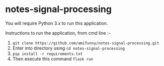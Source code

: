 # notes-signal-processing

You will require Python 3.x to run this application.

Instructions to run the application, from cmd line :- 

 1. `git clone https://github.com/amifunny/notes-signal-processing.git`
 2. Enter into directory using `cd notes-signal-processing`
 3. `pip install -r requirements.txt`
 4. Then execute this command `flask run`
